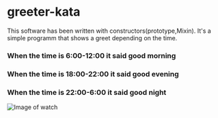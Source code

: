 # greeter-kata

This software has been written with constructors(prototype,Mixin). It's a simple programm that shows a greet depending on the time.

### When the time is 6:00-12:00 it said good morning
### When the time is 18:00-22:00 it said good evening
### When the time is 22:00-6:00 it said good night

![Image of watch](https://m.media-amazon.com/images/I/61fn7a6iOTL._AC_SS450_.jpg)
